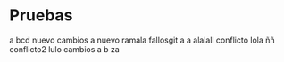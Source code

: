 # Pruebas
a bcd
nuevo
cambios
a
nuevo ramala
fallosgit 
a
a
alalall
conflicto
lola
ññ
conflicto2
lulo
cambios
a
b
za
